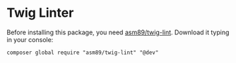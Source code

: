 # Twig Linter

Before installing this package, you need  [asm89/twig-lint](https://github.com/asm89/twig-lint). Download it typing in your console:

```
composer global require "asm89/twig-lint" "@dev"
```
